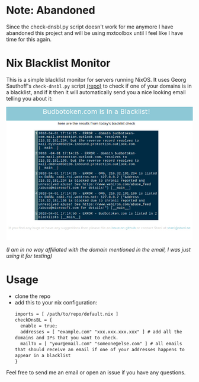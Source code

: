 # Note: Abandoned
Since the check-dnsbl.py script doesn't work for me anymore I have abandoned this project and will be using mxtoolbox until I feel like I have time for this again.

# Nix Blacklist Monitor

This is a simple blacklist monitor for servers running NixOS. It uses Georg Sauthoff's `check-dnsbl.py` script [(repo)](https://github.com/gsauthof/utility) to check if one of your domains is in a blacklist, and if it then it will automatically send you a nice looking email telling you about it:

![Example email](example_mail.jpg)

_(I am in no way affiliated with the domain mentioned in the email, I was just using it for testing)_



# Usage

* clone the repo
* add this to your nix configuration:
  ```
  imports = [ /path/to/repo/default.nix ]
  checkDnsBL = {
    enable = true;
    addresses = [ "example.com" "xxx.xxx.xxx.xxx" ] # add all the domains and IPs that you want to check.
    mailTo = [ "your@email.com" "someone@else.com" ] # all emails that should receive an email if one of your addresses happens to appear in a blacklist
  }
  ```

Feel free to send me an email or open an issue if you have any questions.

